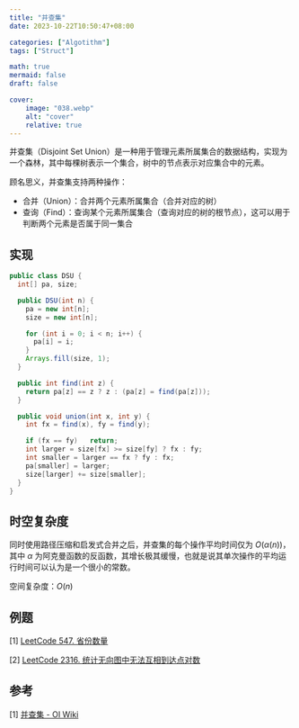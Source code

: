 ```yaml
---
title: "并查集"
date: 2023-10-22T10:50:47+08:00

categories: ["Algotithm"]
tags: ["Struct"]

math: true
mermaid: false
draft: false

cover:
    image: "038.webp"
    alt: "cover"
    relative: true
---
```


并查集（Disjoint Set Union）是一种用于管理元素所属集合的数据结构，实现为一个森林，其中每棵树表示一个集合，树中的节点表示对应集合中的元素。

顾名思义，并查集支持两种操作：

- 合并（Union）：合并两个元素所属集合（合并对应的树）
- 查询（Find）：查询某个元素所属集合（查询对应的树的根节点），这可以用于判断两个元素是否属于同一集合

## 实现

```java
public class DSU {
  int[] pa, size;

  public DSU(int n) {
    pa = new int[n];
    size = new int[n];

    for (int i = 0; i < n; i++) {
      pa[i] = i;
    }
    Arrays.fill(size, 1);
  }

  public int find(int z) {
    return pa[z] == z ? z : (pa[z] = find(pa[z]));
  }

  public void union(int x, int y) {
    int fx = find(x), fy = find(y);

    if (fx == fy)   return;
    int larger = size[fx] >= size[fy] ? fx : fy;
    int smaller = larger == fx ? fy : fx;
    pa[smaller] = larger;
    size[larger] += size[smaller];
  }
}
```

## 时空复杂度

同时使用路径压缩和启发式合并之后，并查集的每个操作平均时间仅为 $O(\alpha(n))$，其中 $\alpha$ 为阿克曼函数的反函数，其增长极其缓慢，也就是说其单次操作的平均运行时间可以认为是一个很小的常数。

空间复杂度：$O(n)$ 

## 例题

[1] [LeetCode 547. 省份数量](https://leetcode.cn/problems/number-of-provinces/) 

[2] [LeetCode 2316. 统计无向图中无法互相到达点对数](https://leetcode.cn/problems/count-unreachable-pairs-of-nodes-in-an-undirected-graph/) 

## 参考

[1] [并查集 - OI Wiki](https://oi-wiki.org/ds/dsu) 
